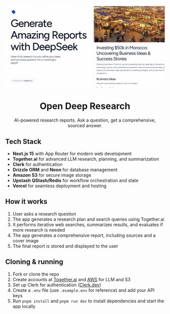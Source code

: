 <a href="https://www.opendeepresearch.dev/">
<img alt="Open Deep Research" src="./public/og.jpg">
</a>

<div align="center">
    <h1>Open Deep Research</h1>
    <p>
        AI-powered research reports. Ask a question, get a comprehensive, sourced answer.
    </p>
</div>

## Tech Stack

- **Next.js 15** with App Router for modern web development
- **Together.ai** for advanced LLM research, planning, and summarization
- **Clerk** for authentication
- **Drizzle ORM** and **Neon** for database management
- **Amazon S3** for secure image storage
- **Upstash QStash/Redis** for workflow orchestration and state
- **Vercel** for seamless deployment and hosting

## How it works

1. User asks a research question
2. The app generates a research plan and search queries using Together.ai
3. It performs iterative web searches, summarizes results, and evaluates if more research is needed
4. The app generates a comprehensive report, including sources and a cover image
5. The final report is stored and displayed to the user

## Cloning & running

1. Fork or clone the repo
2. Create accounts at [Together.ai](https://togetherai.link) and [AWS](https://aws.amazon.com/) for LLM and S3
3. Set up Clerk for authentication ([Clerk.dev](https://clerk.dev/))
4. Create a `.env` file (use `.example.env` for reference) and add your API keys
5. Run `pnpm install` and `pnpm run dev` to install dependencies and start the app locally
